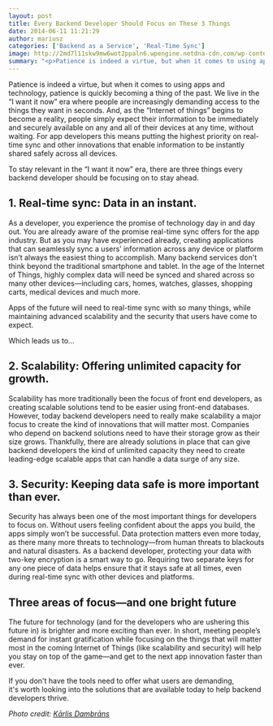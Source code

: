 ```yaml
---
layout: post
title: Every Backend Developer Should Focus on These 3 Things
date: 2014-06-11 11:21:29
author: mariusz
categories: ['Backend as a Service', 'Real-Time Sync']
image: http://2md7l11skw9mw6wot2ppaln6.wpengine.netdna-cdn.com/wp-content/uploads/2014/06/13538109954_e64852ea70_b.jpg
summary: "<p>Patience is indeed a virtue, but when it comes to using apps and technology, patience is quickly becoming a thing of the past. We live in the 'I want it now' era where people are increasingly demanding access to the things they want in seconds. And, as the “Internet of things” begins to become a reality, people simply expect their information to be immediately and securely available on any and all of their devices at any time, without waiting. For app developers this means putting the highest priority on real-time sync and other innovations that enable information to be instantly shared safely across all devices.</p><p>To stay relevant in the 'I want it now' era, there are three things every backend developer should be focusing on to stay ahead.</p>"
---
```

Patience is indeed a virtue, but when it comes to using apps and technology, patience is quickly becoming a thing of the past. We live in the “I want it now” era where people are increasingly demanding access to the things they want in seconds. And, as the “Internet of things” begins to become a reality, people simply expect their information to be immediately and securely available on any and all of their devices at any time, without waiting. For app developers this means putting the highest priority on real-time sync and other innovations that enable information to be instantly shared safely across all devices.

To stay relevant in the “I want it now” era, there are three things every backend developer should be focusing on to stay ahead.<!--more-->
<h2><b>1. Real-time sync: Data in an instant.</b></h2>
As a developer, you experience the promise of technology day in and day out. You are already aware of the promise real-time sync offers for the app industry. But as you may have experienced already, creating applications that can seamlessly sync a users’ information across any device or platform isn’t always the easiest thing to accomplish. Many backend services don't think beyond the traditional smartphone and tablet. In the age of the Internet of Things, highly complex data will need be synced and shared across so many other devices—including cars, homes, watches, glasses, shopping carts, medical devices and much more.

Apps of the future will need to real-time sync with so many things, while maintaining advanced scalability and the security that users have come to expect.

Which leads us to…
<h2><b>2. Scalability: Offering unlimited capacity for growth. </b></h2>
Scalability has more traditionally been the focus of front end developers, as creating scalable solutions tend to be easier using front-end databases. However, today backend developers need to really make scalability a major focus to create the kind of innovations that will matter most. Companies who depend on backend solutions need to have their storage grow as their size grows. Thankfully, there are already solutions in place that can give backend developers the kind of unlimited capacity they need to create leading-edge scalable apps that can handle a data surge of any size.
<h2><b>3. Security: Keeping data safe is more important than ever. </b></h2>
Security has always been one of the most important things for developers to focus on. Without users feeling confident about the apps you build, the apps simply won’t be successful. Data protection matters even more today, as there many more threats to technology—from human threats to blackouts and natural disasters. As a backend developer, protecting your data with two-key encryption is a smart way to go. Requiring two separate keys for any one piece of data helps ensure that it stays safe at all times, even during real-time sync with other devices and platforms.
<h2><b>Three areas of focus—and one bright future</b></h2>
The future for technology (and for the developers who are ushering this future in) is brighter and more exciting than ever. In short, meeting people’s demand for instant gratification while focusing on the things that will matter most in the coming Internet of Things (like scalability and security) will help you stay on top of the game—and get to the next app innovation faster than ever.

If you don't have the tools need to offer what users are demanding, it's worth looking into the solutions that are available today to help backend developers thrive.

<address>Photo credit: <a href="https://www.flickr.com/photos/janitors/">Kārlis Dambrāns</a></address>